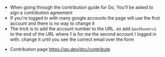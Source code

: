 * When going through the contribution guide for Go, You'll be asked to sign a contribution agreement
* If you're logged in with many google accounts the page will use the first account and there is no way to change it
* The trick is to add the account number to the URL. so add `&authuser=1` to the end of the URL where 1 is for me the second account I logged in with. change it until you see the correct email over the form

- Contribution page https://go.dev/doc/contribute